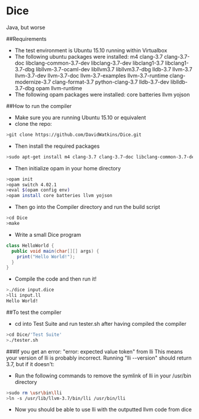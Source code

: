 # Dice
Java, but worse

##Requirements
- The test environment is Ubuntu 15.10 running within Virtualbox
- The following ubuntu packages were installed:
  m4 clang-3.7 clang-3.7-doc libclang-common-3.7-dev libclang-3.7-dev libclang1-3.7 libclang1-3.7-dbg libllvm-3.7-ocaml-dev libllvm3.7 libllvm3.7-dbg lldb-3.7 llvm-3.7 llvm-3.7-dev llvm-3.7-doc llvm-3.7-examples llvm-3.7-runtime clang-modernize-3.7 clang-format-3.7 python-clang-3.7 lldb-3.7-dev liblldb-3.7-dbg opam llvm-runtime
- The following opam packages were installed:
  core batteries llvm yojson


##How to run the compiler
- Make sure you are running Ubuntu 15.10 or equivalent
- clone the repo:
```bash
>git clone https://github.com/DavidWatkins/Dice.git
```
- Then install the required packages
```bash
>sudo apt-get install m4 clang-3.7 clang-3.7-doc libclang-common-3.7-dev libclang-3.7-dev libclang1-3.7 libclang1-3.7-dbg libllvm-3.7-ocaml-dev libllvm3.7 libllvm3.7-dbg lldb-3.7 llvm-3.7 llvm-3.7-dev llvm-3.7-doc llvm-3.7-examples llvm-3.7-runtime clang-modernize-3.7 clang-format-3.7 python-clang-3.7 lldb-3.7-dev liblldb-3.7-dbg opam llvm-runtime
```
- Then initialize opam in your home directory
```bash
>opam init
>opam switch 4.02.1
>eval $(opam config env)
>opam install core batteries llvm yojson
```
- Then go into the Compiler directory and run the build script
```bash
>cd Dice
>make
```

- Write a small Dice program
```java
class HelloWorld {
  public void main(char[][] args) {
    print("Hello World!");
  }
}
```

- Compile the code and then run it!
```bash
>./dice input.dice
>lli input.ll
Hello World!
```

##To test the compiler
- cd into Test Suite and run tester.sh after having compiled the compiler
```bash
>cd Dice/'Test Suite'
>./tester.sh
```

###If you get an error: "error: expected value token" from lli
This means your version of lli is probably incorrect. Running "lli --version" should return 3.7, but if it doesn't:
- Run the following commands to remove the symlink of lli in your /usr/bin directory
```bash
>sudo rm \usr\bin\lli
>ln -s /usr/lib/llvm-3.7/bin/lli /usr/bin/lli
```
- Now you should be able to use lli with the outputted llvm code from dice


